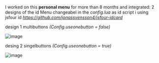 I worked on this **personal menu** for more than 8 months and integrated:
2 designs of the id Menu changeabel in the *config.lua* as id script i using jsfour id *https://github.com/jonassvensson4/jsfour-idcard*

design 1 multibuttons *(Config.useonebutton = false)*

![image](https://github.com/Partyleonyt/pl_personal/assets/78225189/26693511-e8e7-41e7-ae7d-880e075c4244)

desing 2 singelbuttons *(Config.useonebutton = true)*

![image](https://github.com/Partyleonyt/pl_personal/assets/78225189/1f15243d-f4c6-41f9-9665-7211af128ad1)
